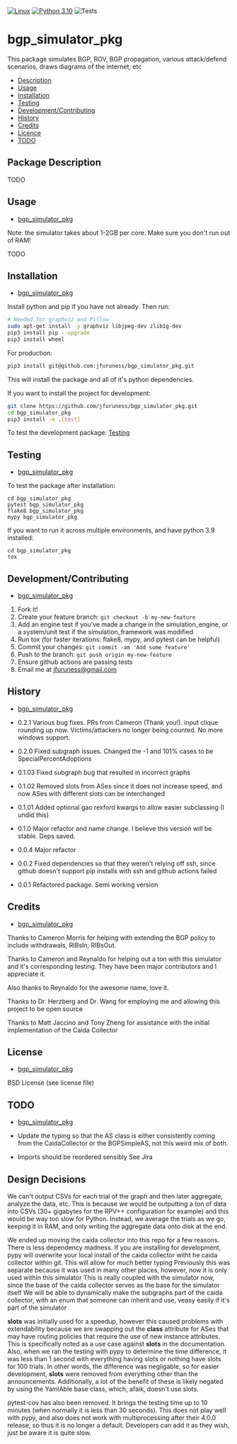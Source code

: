 [![Linux](https://svgshare.com/i/Zhy.svg)](https://svgshare.com/i/Zhy.svg)
[![Python 3.10](https://img.shields.io/badge/python-3.10-blue.svg)](https://www.python.org/downloads/release/python-3100/)
![Tests](https://github.com/jfuruness/bgp_simulator_pkg/actions/workflows/tests.yml/badge.svg)

# bgp\_simulator\_pkg
This package simulates BGP, ROV, BGP propagation, various attack/defend scenarios, draws diagrams of the internet, etc

* [Description](#package-description)
* [Usage](#usage)
* [Installation](#installation)
* [Testing](#testing)
* [Development/Contributing](#developmentcontributing)
* [History](#history)
* [Credits](#credits)
* [Licence](#license)
* [TODO](#todo)

## Package Description

TODO

## Usage
* [bgp\_simulator\_pkg](#bgp_simulator_pkg)

Note: the simulator takes about 1-2GB per core. Make sure you don't run out of RAM!

TODO

## Installation
* [bgp\_simulator\_pkg](#bgp_simulator_pkg)

Install python and pip if you have not already. Then run:

```bash
# Needed for graphviz and Pillow
sudo apt-get install -y graphviz libjpeg-dev zlib1g-dev
pip3 install pip --upgrade
pip3 install wheel
```

For production:

```bash
pip3 install git@github.com:jfuruness/bgp_simulator_pkg.git
```

This will install the package and all of it's python dependencies.

If you want to install the project for development:
```bash
git clone https://github.com/jfuruness/bgp_simulator_pkg.git
cd bgp_simulator_pkg
pip3 install -e .[test]
```

To test the development package: [Testing](#testing)


## Testing
* [bgp\_simulator\_pkg](#bgp_simulator_pkg)

To test the package after installation:

```
cd bgp_simulator_pkg
pytest bgp_simulator_pkg
flake8 bgp_simulator_pkg
mypy bgp_simulator_pkg
```

If you want to run it across multiple environments, and have python 3.9 installed:

```
cd bgp_simulator_pkg
tox
```


## Development/Contributing
* [bgp\_simulator\_pkg](#bgp_simulator_pkg)

1. Fork it!
2. Create your feature branch: `git checkout -b my-new-feature`
3. Add an engine test if you've made a change in the simulation_engine, or a system/unit test if the simulation_framework was modified
5. Run tox (for faster iterations: flake8, mypy, and pytest can be helpful)
6. Commit your changes: `git commit -am 'Add some feature'`
7. Push to the branch: `git push origin my-new-feature`
8. Ensure github actions are passing tests
9. Email me at jfuruness@gmail.com

## History
* [bgp\_simulator\_pkg](#bgp_simulator_pkg)

* 0.2.1 Various bug fixes. PRs from Cameron (Thank you!). input clique rounding up now. Victims/attackers no longer being counted. No more windows support.
* 0.2.0 Fixed subgraph issues. Changed the -1 and 101% cases to be SpecialPercentAdoptions
* 0.1.03 Fixed subgraph bug that resulted in incorrect graphs
* 0.1.02 Removed slots from ASes since it does not increase speed, and now ASes with different slots can be interchanged
* 0.1.01 Added optional gao rexford kwargs to allow easier subclassing (I undid this)
* 0.1.0 Major refactor and name change. I believe this version will be stable. Deps saved.
* 0.0.4 Major refactor
* 0.0.2 Fixed dependencies so that they weren't relying off ssh, since github doesn't support pip installs with ssh and github actions failed
* 0.0.1 Refactored package. Semi working version

## Credits
* [bgp\_simulator\_pkg](#bgp_simulator_pkg)

Thanks to Cameron Morris for helping with extending the BGP policy to include withdrawals, RIBsIn, RIBsOut.

Thanks to Cameron and Reynaldo for helping out a ton with this simulator and it's corresponding testing. They have been major contributors and I appreciate it.

Also thanks to Reynaldo for the awesome name, love it.

Thanks to Dr. Herzberg and Dr. Wang for employing me and allowing this project to be open source

Thanks to Matt Jaccino and Tony Zheng for assistance with the initial implementation of the Caida Collector

## License
* [bgp\_simulator\_pkg](#bgp_simulator_pkg)

BSD License (see license file)

## TODO
* [bgp\_simulator\_pkg](#bgp_simulator_pkg)

* Update the typing so that the AS class is either consistently coming from the CaidaCollector or the BGPSimpleAS, not this weird mix of both.
* Imports should be reordered sensibly
See Jira

## Design Decisions

We can't output CSVs for each trial of the graph and then later aggregate, analyze the data, etc.
This is because we would be outputting a ton of data into CSVs (30+ gigabytes for the RPV++ configuration for example) and this would be way too slow for Python.
Instead, we average the trials as we go, keeping it in RAM, and only writing the aggregate data onto disk at the end.

We ended up moving the caida collector into this repo for a few reasons.
There is less dependency madness. If you are installing for development, pypy will overwrite your local install of the caida collector witht he caida collector within git.
This will allow for much better typing
Previously this was separate because it was used in many other places, however, now it is only used within this simulator
This is really coupled with the simulator now, since the base of the caida collector serves as the base for the simulator itself
We will be able to dynamically make the subgraphs part of the caida collector, with an enum that someone can inherit and use, veasy easily if it's part of the simulator

__slots__ was initially used for a speedup, however this caused problems with extendability because we are swapping out the __class__ attribute for ASes that may have routing policies that require the use of new instance attributes. This is specifically noted as a use case against __slots__ in the documentation. Also, when we ran the testing with pypy to determine the time difference, it was less than 1 second with everything having slots or nothing have slots for 100 trials. In other words, the difference was negligable, so for easier development, __slots__ were removed from everything other than the announcements. Additionally, a lot of the benefit of these is likely negated by using the YamlAble base class, which, afaik, doesn't use slots.

pytest-cov has also been removed. It brings the testing time up to 10 minutes (when normally it is less than 30 seconds). This does not play well with pypy, and also does not work with multiprocessing after their 4.0.0 release, so thus it is no longer a default. Developers can add it as they wish, just be aware it is quite slow.

